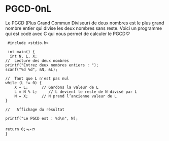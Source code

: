 # PGCD-0nL
Le PGCD (Plus Grand Commun Diviseur) de deux nombres est le plus grand nombre entier qui divise les deux nombres sans reste. Voici un programme qui est codé avec C qui nous permet de calculer le PGCD♡
            
     #include <stdio.h>
            
     int main() {
      int N, L, X;
    //  Lecture des deux nombres
    printf("Entrez deux nombres entiers : ");
    scanf("%d %d", &N, &L);

    //  Tant que L n'est pas nul
    while (L != 0) {
        X = L;      // Gardons la valeur de L
        L = N % L;     // L devient le reste de N divisé par L
        N = X;      // N prend l’ancienne valeur de L
    }

    //   Affichage du résultat

    printf("Le PGCD est : %d\n", N);

    return 0;ᯓ˖ᡣ𐭩
    }
